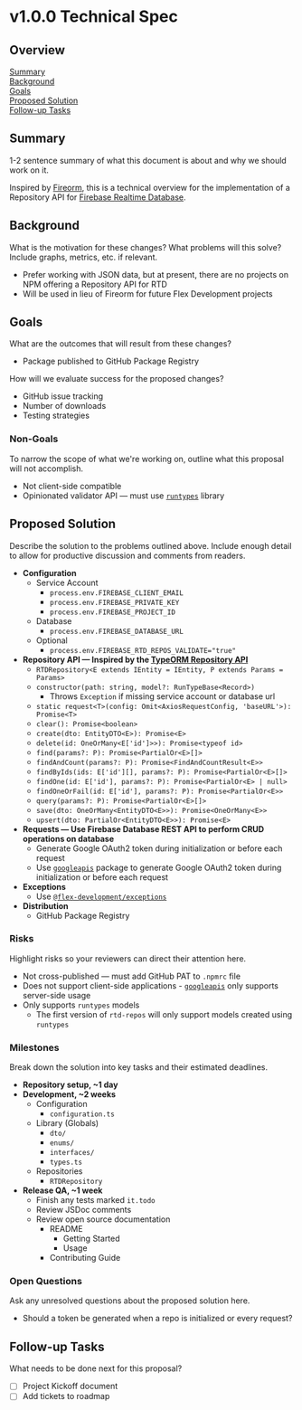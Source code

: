 # v1.0.0 Technical Spec

## Overview

[Summary](#summary)  
[Background](#background)  
[Goals](#goals)  
[Proposed Solution](#proposed-solution)  
[Follow-up Tasks](#follow-up-tasks)

## Summary

1-2 sentence summary of what this document is about and why we should work on
it.

Inspired by [Fireorm][1], this is a technical overview for the implementation of
a Repository API for [Firebase Realtime Database][2].

## Background

What is the motivation for these changes? What problems will this solve? Include
graphs, metrics, etc. if relevant.

- Prefer working with JSON data, but at present, there are no projects on NPM
  offering a Repository API for RTD
- Will be used in lieu of Fireorm for future Flex Development projects

## Goals

What are the outcomes that will result from these changes?

- Package published to GitHub Package Registry

How will we evaluate success for the proposed changes?

- GitHub issue tracking
- Number of downloads
- Testing strategies

### Non-Goals

To narrow the scope of what we're working on, outline what this proposal will
not accomplish.

- Not client-side compatible
- Opinionated validator API — must use [`runtypes`][3] library

## Proposed Solution

Describe the solution to the problems outlined above. Include enough detail to
allow for productive discussion and comments from readers.

- **Configuration**
  - Service Account
    - `process.env.FIREBASE_CLIENT_EMAIL`
    - `process.env.FIREBASE_PRIVATE_KEY`
    - `process.env.FIREBASE_PROJECT_ID`
  - Database
    - `process.env.FIREBASE_DATABASE_URL`
  - Optional
    - `process.env.FIREBASE_RTD_REPOS_VALIDATE="true"`
- **Repository API — Inspired by the [TypeORM Repository API][4]**
  - `RTDRepository<E extends IEntity = IEntity, P extends Params = Params>`
  - `constructor(path: string, model?: RunTypeBase<Record>)`
    - Throws `Exception` if missing service account or database url
  - `static request<T>(config: Omit<AxiosRequestConfig, 'baseURL'>): Promise<T>`
  - `clear(): Promise<boolean>`
  - `create(dto: EntityDTO<E>): Promise<E>`
  - `delete(id: OneOrMany<E['id']>>): Promise<typeof id>`
  - `find(params?: P): Promise<PartialOr<E>[]>`
  - `findAndCount(params?: P): Promise<FindAndCountResult<E>>`
  - `findByIds(ids: E['id'][], params?: P): Promise<PartialOr<E>[]>`
  - `findOne(id: E['id'], params?: P): Promise<PartialOr<E> | null>`
  - `findOneOrFail(id: E['id'], params?: P): Promise<PartialOr<E>>`
  - `query(params?: P): Promise<PartialOr<E>[]>`
  - `save(dto: OneOrMany<EntityDTO<E>>): Promise<OneOrMany<E>>`
  - `upsert(dto: PartialOr<EntityDTO<E>>): Promise<E>`
- **Requests — Use Firebase Database REST API to perform CRUD operations on
  database**
  - Generate Google OAuth2 token during initialization or before each request
  - Use [`googleapis`][5] package to generate Google OAuth2 token during
    initialization or before each request
- **Exceptions**
  - Use [`@flex-development/exceptions`][6]
- **Distribution**
  - GitHub Package Registry

### Risks

Highlight risks so your reviewers can direct their attention here.

- Not cross-published — must add GitHub PAT to `.npmrc` file
- Does not support client-side applications - [`googleapis`][6] only supports
  server-side usage
- Only supports `runtypes` models
  - The first version of `rtd-repos` will only support models created using
    `runtypes`

### Milestones

Break down the solution into key tasks and their estimated deadlines.

- **Repository setup, ~1 day**
- **Development, ~2 weeks**
  - Configuration
    - `configuration.ts`
  - Library (Globals)
    - `dto/`
    - `enums/`
    - `interfaces/`
    - `types.ts`
  - Repositories
    - `RTDRepository`
- **Release QA, ~1 week**
  - Finish any tests marked `it.todo`
  - Review JSDoc comments
  - Review open source documentation
    - README
      - Getting Started
      - Usage
    - Contributing Guide

### Open Questions

Ask any unresolved questions about the proposed solution here.

- Should a token be generated when a repo is initialized or every request?

## Follow-up Tasks

What needs to be done next for this proposal?

- [ ] Project Kickoff document
- [ ] Add tickets to roadmap

[1]: https://github.com/wovalle/fireorm
[2]: https://firebase.google.com/docs/database
[3]: https://github.com/pelotom/runtypes
[4]: https://github.com/typeorm/typeorm/blob/master/docs/repository-api.md
[5]: https://github.com/googleapis/google-api-nodejs-client
[6]: https://github.com/flex-development/exceptions/packages/750010
